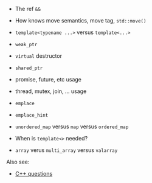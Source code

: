 
* The ref `&&`
* How knows move semantics, move tag, `std::move()`
* `template<typename ...>` versus `template<...>`
* `weak_ptr`
* `virtual` destructor
* `shared_ptr`
* promise, future, etc usage
* thread, mutex, join, ... usage

* `emplace`
* `emplace_hint`
* `unordered_map` versus `map` versus `ordered_map`
* When is `template<>` needed?
* `array` verus `multi_array` versus `valarray`


Also see:
* [C++ questions](https://github.com/sohale/cs-glossaries/blob/master/c%2B%2Bquestions.md)
